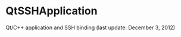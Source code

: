 QtSSHApplication
================

Qt/C++ application and SSH binding (last update: December 3, 2012)
